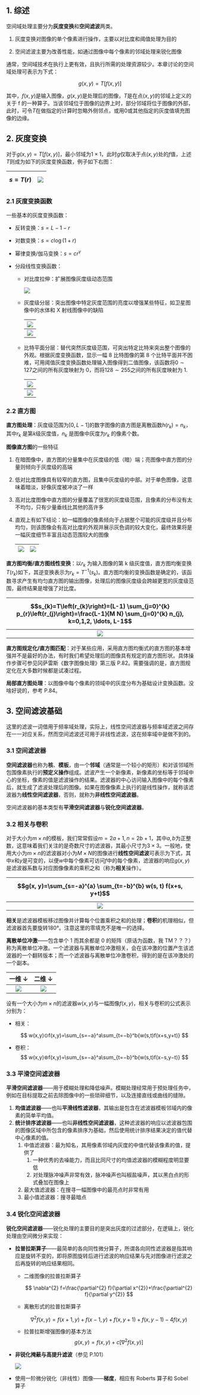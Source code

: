 ## 1. 综述

空间域处理主要分为**灰度变换**和**空间滤波**两类。

1. 灰度变换对图像的单个像素进行操作，主要以对比度和阈值处理为目的

2. 空间滤波主要为改善性能，如通过图像中每个像素的邻域处理来锐化图像

通常，空间域技术在执行上更有效，且执行所需的处理资源较少。本章讨论的空间域处理可表示为下式：

$$
g(x,y)=T[f(x,y)]
$$

其中，$f(x,y)$是输入图像，$g(x,y)$是处理后的图像，$T$是在点$(x,y)$的邻域上定义的关于 f 的一种算子。当该邻域位于图像的边界上时，部分邻域将位于图像的外部，此时，可令$T$在做指定的计算时忽略外侧邻点，或用$0$或其他指定的灰度值填充图像的边缘。

## 2. 灰度变换

对于$g(x,y)=T[f(x,y)]$，最小邻域为$1×1$，此时$g$仅取决于点$(x, y)$处的$f$值，上述$T$则成为如下的灰度变换函数，例子如下右图：

| $$s=T(r)$$ | ![](https://chua-n.gitee.io/figure-bed/notebook/杂技/CV/14.png) |
| ---------- | --------------------------------------------------------------- |

### 2.1 灰度变换函数

一些基本的灰度变换函数：

-   反转变换：$s=L−1−r$

-   对数变换：$s=c \log (1+r)$

-   幂律变换/伽马变换：$s=cr^γ$

-   分段线性变换函数：

    -   对比度拉伸：扩展图像灰度级动态范围

        ![](https://chua-n.gitee.io/figure-bed/notebook/杂技/CV/17.png)

    -   灰度级分层：突出图像中特定灰度范围的亮度以增强某些特征，如卫星图像中的水体和 X 射线图像中的缺陷

        | ![](https://chua-n.gitee.io/figure-bed/notebook/杂技/CV/18.png) |
        | --------------------------------------------------------------- |
        | ![](https://chua-n.gitee.io/figure-bed/notebook/杂技/CV/19.png) |

    -   比特平面分层：替代突然灰度级范围，可突出特定比特来突出整个图像的外观。根据灰度变换函数，显示一幅 8 比特图像的第 8 个比特平面并不困难，可用阈值灰度变换函数处理输入图像得到二值图像，该函数将$0\sim127$之间的所有灰度映射为 0，而将$128\sim255$之间的所有灰度映射为 1.

        | ![](https://chua-n.gitee.io/figure-bed/notebook/杂技/CV/20.png) |
        | --------------------------------------------------------------- |
        | ![](https://chua-n.gitee.io/figure-bed/notebook/杂技/CV/21.png) |

### 2.2 直方图

**直方图处理**：灰度级范围为$[0, L−1]$的数字图像的直方图是离散函数$h(r_k )=n_k$，其中$r_k$ 是第$k$级灰度值，$n_k$ 是图像中灰度为$r_k$ 的像素个数。

**图像直方图**的一些特征

1. 在暗图像中，直方图的分量集中在灰度级的低（暗）端；亮图像中直方图的分量则倾向于灰度级的高端

2. 低对比度图像具有较窄的直方图，且集中灰度级的中部。对于单色图像，这意味着暗淡，好像灰度被冲淡了一样

3. 高对比度图像中直方图的分量覆盖了很宽的灰度级范围，且像素的分布没有太不均匀，只有少量垂线比其他的高许多

4. 直观上有如下结论：如一幅图像的像素倾向于占据整个可能的灰度级并且分布均匀，则该图像会有高对比度的外观并展示灰色调的较大变化，最终效果将是一幅灰度细节丰富且动态范围较大的图像

    | ![](https://chua-n.gitee.io/figure-bed/notebook/杂技/CV/22.png) | ![](https://chua-n.gitee.io/figure-bed/notebook/杂技/CV/23.png) |
    | --------------------------------------------------------------- | --------------------------------------------------------------- |

**直方图均衡/直方图线性变换**：以$r_k$ 为输入图像的第 k 级灰度值，直方图均衡变换$T(r_k )$如下，其逆变换表示为$r_k=T^{−1}(s_k)$。直方图均衡的变换函数是确定的，该函数寻求产生有均匀直方图的输出图像，处理后的图像灰度级会跨越更宽的灰度级范围，最终结果是增强了对比度。

| $$s_{k}=T\left(r_{k}\right)=(L-1) \sum_{j=0}^{k} p_{r}\left(r_{j}\right)=\frac{L-1}{M N} \sum_{j=0}^{k} n_{j}, k=0,1,2, \ldots, L-1$$ |
| :-----------------------------------------------------------------------------------------------------------------------------------: |
|                                    ![](https://chua-n.gitee.io/figure-bed/notebook/杂技/CV/24.png)                                    |

**直方图规定化/直方图匹配**：对于某些应用，采用直方图均衡式的直方图的基本增强并不是最好的办法，有时我们希望处理后的图像具有规定的直方图形状。具体操作步骤可参见冈萨雷斯《数字图像处理》第三版 P.82。需要强调的是，直方图规定化在大多数时候都是试凑过程。

**局部直方图处理**：以图像中每个像素的领域中的灰度分布为基础设计变换函数。没啥好说的，参考 P.84。

## 3. 空间滤波基础

这里的滤波一词借用于频率域处理，实际上，线性空间滤波器与频率域滤波之间存在一一对应关系，然而空间滤波还可用于非线性滤波，这在频率域中是做不到的。

### 3.1 空间滤波器

**空间滤波器**也称为**核**、**模板**，由一个**邻域**（通常是一个较小的矩形）和对该邻域所包围像素执行的**预定义操作**组成。滤波产生一个新像素，新像素的坐标等于邻域中心的坐标，像素的值是滤波操作的结果。滤波器的中心访问输入图像中的每个像素后，就生成了滤波处理后的图像。如果在图像像素上执行的是线性操作，就称该滤波器为**线性空间滤波器**，否则，就称为**非线性空间滤波器**。

空间滤波器的基本类型有**平滑空间滤波器**与**锐化空间滤波器**。

### 3.2 相关与卷积

对于大小为$m×n$的模板，我们常常假设$m=2a+1, n=2b+1$，其中$a,b$为正整数，这意味着我们关注的是奇数尺寸的滤波器，其最小尺寸为$3×3$。一般地，使用大小为$m×n$的滤波器对小为$M×N$的图像进行**线性空间滤波**可表示为下式，其中$x$和$y$是可变的，以便$w$中每个像素可访问$f$中的每个像素，滤波器的响应$g(x,y)$是滤波器系数与对应图像像素的乘积之和（称为**相关**操作）。

| $$g(x, y)=\sum_{s=-a}^{a} \sum_{t=-b}^{b} w(s, t) f(x+s, y+t)$$ |
| :-------------------------------------------------------------: |
| ![](https://chua-n.gitee.io/figure-bed/notebook/杂技/CV/25.png) |

**相关**是滤波器模板移过图像并计算每个位置乘积之和的处理；**卷积**的机理相似，但滤波器首先要旋转$180°$。注意这里的零填充不是唯一的选择。

**离散单位冲激**——包含单个 1 而其余都是 0 的矩阵（原话为函数，我 TM？？？）称为离散单位冲激。一个滤波器与离散单位冲激相关，会在该冲激的位置产生该滤波器的一个翻转版本；而一个滤波器与离散单位冲激卷积，得到的是在该冲激处的一个副本。

|                             一维 ↓                              |                             二维 ↓                              |
| :-------------------------------------------------------------: | :-------------------------------------------------------------: |
| ![](https://chua-n.gitee.io/figure-bed/notebook/杂技/CV/26.png) | ![](https://chua-n.gitee.io/figure-bed/notebook/杂技/CV/27.png) |

设有一个大小为$m×n$的滤波器$w(x,y)$与一幅图像$f(x,y)$，相关与卷积的公式表示分别为：

-   相关：

    $$
    w(x,y)⊙f(x,y)=\sum_{s=−a}^a\sum_{t=−b}^b{w(s,t)f(x+s,y+t)}
    $$

-   卷积：
    $$
    w(x,y)⊛f(x,y)=\sum_{s=−a}^a\sum_{t=−b}^b{w(s,t)f(x−s,y−t)}
    $$

### 3.3 平滑空间滤波器

**平滑空间滤波器**——用于模糊处理和降低噪声。模糊处理经常用于预处理任务中，例如在目标提取之前去除图像中的一些琐碎细节，以及连接直线或曲线的缝隙。

1. **均值滤波器**——也叫**平滑线性滤波器**，其输出是包含在滤波器模板邻域内的像素的简单平均值。
2. **统计排序滤波器**——也叫**非线性空间滤波器**，这种滤波器的响应以滤波器包围的图像区域中所包含的像素排序为基础，然后使用统计排序结果决定的值代替中心像素的值。
    1. 中值滤波器：最为知名，其用像素邻域内灰度的中值代替该像素的值，提供了
        1. 一种优秀的去噪能力，而且比同尺寸的均值滤波器的模糊程度明显要低
        2. 对处理脉冲噪声非常有效，脉冲噪声也叫椒盐噪声，其以黑白点的形式叠加在图像上
    2. 最大值滤波器：在搜寻一幅图像中的最亮点时非常有用
    3. 最小值滤波器：搜寻最暗点

### 3.4 锐化空间滤波器

**锐化空间滤波器**——锐化处理的主要目的是突出灰度的过滤部分，在逻辑上，锐化处理由空间微分来实现：

-   **拉普拉斯算子**——最简单的各向同性微分算子，所谓各向同性滤波器是指其响应是旋转不变的，即将原图旋转后进行滤波的响应结果与先对图像进行滤波之后再旋转的响应结果相同。

    -   二维图像的拉普拉斯算子

        $$
        \nabla^{2} f=\frac{\partial^{2} f}{\partial x^{2}}+\frac{\partial^{2} f}{\partial y^{2}}
        $$

    -   离散形式的拉普拉斯算子

        $$
        \nabla^{2} f(x, y)=f(x+1, y)+f(x-1, y)+f(x, y+1)+f(x, y-1)-4 f(x, y)
        $$

    -   拉普拉斯增强图像的基本方法
        $$
        g(x, y)=f(x, y)+c\left[\nabla^{2} f(x, y)\right]
        $$

-   **非锐化掩蔽与高提升滤波**（参见 P.101）

    ![](https://chua-n.gitee.io/figure-bed/notebook/杂技/CV/28.png)

-   使用一阶微分锐化（非线性）图像——**梯度**，相应有 Roberts 算子和 Sobel 算子

